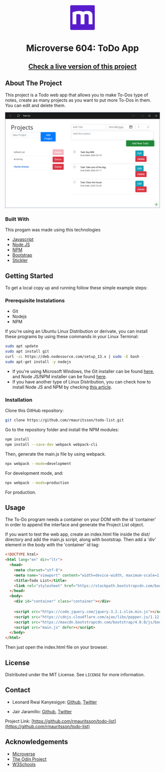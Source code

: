 <br />
<p align="center">
  <a href="https://www.microverse.org/">
  <img src="./doc/microverse.png" alt="Logo" width="80" height="80">
  </a>
</p>

<center><h1>Microverse 604: ToDo App</h1></center>

<center><h2><a href="https://raw.githack.com/rmauritsson/todo-list/feature/logic/dist/index.html">Check a live version of this project</a><h2></center>

## About The Project

This project is a Todo web app that allows you to make To-Dos type of notes, create as many projects as you want to put more To-Dos in them. You can edit and delete them.

<p align="center">
  <img src="./doc/screenshot.png" alt="screenshot">
</p>

### Built With

This progam was made using this technologies

* [Javascript](https://www.javascript.com/)
* [Node JS](https://nodejs.org/en/)
* [NPM](https://www.npmjs.com/)
* [Bootstrap](https://getbootstrap.com/)
* [Stickler](https://stickler-ci.com/)

## Getting Started
To get a local copy up and running follow these simple example steps:

### Prerequisite Instalations
* Git
* Nodejs
* NPM

If you're using an Ubuntu Linux Distribution or derivate, you can install these programs by using these commands in your Linux Terminal:

```sh
sudo apt update
sudo apt install git
curl -sL https://deb.nodesource.com/setup_13.x | sudo -E bash -
sudo apt-get install -y nodejs
```

* If you're using Microsoft Windows, the Git installer can be found [here](https://gitforwindows.org/), and Node JS/NPM installer can be found [here](https://nodejs.org/en/download/).
* If you have another type of Linux Distribution, you can check how to install Node JS and NPM by checking [this article](https://nodejs.org/en/download/package-manager/).

### Installation

Clone this GitHub repository:
```sh
git clone https://github.com/rmauritsson/todo-list.git
```
Go to the repository folder and install the NPM modules:

```sh
npm install
npm install --save-dev webpack webpack-cli
```

Then, generate the main.js file by using webpack.

```sh
npx webpack --mode=development
```
For development mode, and:

```sh
npx webpack --mode=production
```
For production.
## Usage

The To-Do program needs a container on your DOM with the id 'container' in order to append the interface and generate the Project List object.

If you want to test the web app, create an index.html file inside the dist/ directory and add the main.js script, along with bootstrap. Then add a 'div' element in the body with the 'container' id tag:

```html
<!DOCTYPE html>
<html lang="en" dir="ltr">
  <head>
    <meta charset="utf-8">
    <meta name="viewport" content="width=device-width, maximum-scale=1, initial-scale=1, user-scalable=0">
    <title>Todo List</title>
    <link rel="stylesheet" href="https://stackpath.bootstrapcdn.com/bootstrap/4.4.1/css/bootstrap.min.css">
  </head>
  <body>
    <div id="container" class="container"></div>

    <script src="https://code.jquery.com/jquery-3.2.1.slim.min.js"></script>
    <script src="https://cdnjs.cloudflare.com/ajax/libs/popper.js/1.12.9/umd/popper.min.js"></script>
    <script src="https://maxcdn.bootstrapcdn.com/bootstrap/4.0.0/js/bootstrap.min.js"></script>
    <script src="main.js" defer></script>
  </body>
</html>
```

Then just open the index.html file on your browser.

## License

Distributed under the MIT License. See `LICENSE` for more information.

<!-- CONTACT -->

## Contact

* Leonard Rwai Kanyesigye: [Github](https://github.com/rmauritsson), [Twitter](https://twitter.com/leokanye)

* Jair Jaramillo: [Github](https://github.com/jairjy), [Twitter](https://twitter.com/jairjy)

Project Link: [https://github.com/rmauritsson/todo-list](https://github.com/rmauritsson/todo-list)

<!-- ACKNOWLEDGEMENTS -->

## Acknowledgements

* [Microverse](https://www.microverse.org/)
* [The Odin Project](https://www.theodinproject.com/)
* [W3Schools](https://www.w3schools.com/)
